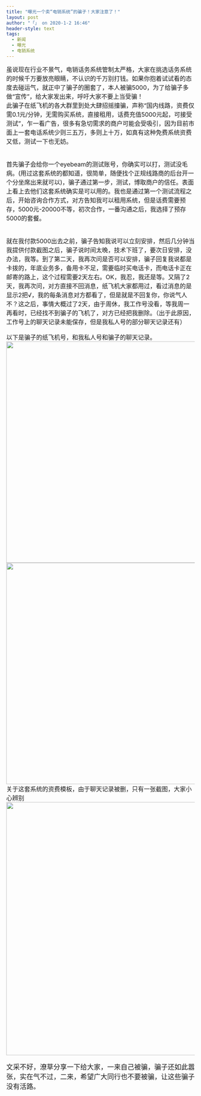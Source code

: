 ```yaml
---
title: "曝光一个卖“电销系统”的骗子！大家注意了！"
layout: post
author: "「」 on 2020-1-2 16:46"
header-style: text
tags:
  - 新闻
  - 曝光
  - 电销系统
---
```


<head></head>
<body>
 <font size="3">虽说现在行业不景气，电销话务系统管制太严格，大家在挑选话务系统的时候千万要放亮眼睛，不认识的千万别打钱。如果你抱着试试看的态度去碰运气，就正中了骗子的圈套了，本人被骗5000，为了给骗子多做“宣传”，给大家发出来，呼吁大家不要上当受骗！</font>
 <font size="3"><br> </font>
 <font size="3">此骗子在纸飞机的各大群里到处大肆招摇撞骗，声称“国内线路，资费仅需0.1元/分钟，无需购买系统，直接租用，话费充值5000元起，可接受测试”，乍一看广告，很多有急切需求的商户可能会受吸引，因为目前市面上一套电话系统少则三五万，多则上十万，如真有这种免费系统资费又低，测试一下也无妨。</font>
 <br> 
 <font size="3"><br> </font>
 <br> 
 <font size="3">首先骗子会给你一个eyebeam的测试账号，你确实可以打，测试没毛病。(用过这套系统的都知道，很简单，随便找个正规线路商的后台开一个分坐席出来就可以)，骗子通过第一步，测试，博取商户的信任。表面上看上去他们这套系统确实是可以用的。我也是通过第一个测试流程之后，开始咨询合作方式，对方告知我可以租用系统，但是话费需要预存，5000元-20000不等，初次合作，一番沟通之后，我选择了预存5000的套餐。</font>
 <br> 
 <font size="3"><br> </font>
 <br> 
 <font size="3">就在我付款5000出去之前，骗子告知我说可以立刻安排，然后几分钟当我提供付款截图之后，骗子说时间太晚，技术下班了，要次日安排，没办法，我等。到了第二天，我再次问是否可以安排，骗子回复我说都是卡拨的，年底业务多，备用卡不足，需要临时买电话卡，而电话卡正在邮寄的路上，这个过程需要2天左右。OK，我忍，我还是等。又隔了2天，我再次问，对方直接不回消息，纸飞机大家都用过，看过消息的是显示2把√，我的每条消息对方都看了，但是就是不回复你，你说气人不？这之后，事情大概过了2天，由于周休，我工作号没看，等我周一再看时，已经找不到骗子的飞机了，对方已经把我删除。（出于此原因，工作号上的聊天记录未能保存，但是我私人号的部分聊天记录还有）</font>
 <br> 
 <br> 
 <font size="3">以下是骗子的纸飞机号，和我私人号和骗子的聊天记录。</font>
 <br> 
 <ignore_js_op> 
  <img aid="1324694" src="https://bbs.boniu123.cc/data/attachment/forum/202001/02/155729k4lsh1i8wvggvv9v.jpg" zoomfile="data/attachment/forum/202001/02/155729k4lsh1i8wvggvv9v.jpg" file="data/attachment/forum/202001/02/155729k4lsh1i8wvggvv9v.jpg" width="591" inpost="1"> 
  <div class="tip tip_4 aimg_tip" id="aimg_1324694_menu" style="position: absolute; display: none" disautofocus="true"> 
   <div class="xs0"> 
    <p><strong>photo_2020-01-02_15-38-35.jpg</strong> <em class="xg1">(102.57 KB, 下载次数: 0)</em></p> 
    <p> <a href="forum.php?mod=attachment&amp;aid=MTMyNDY5NHw0NmJkMGJlMnwxNTc3OTU2NjQ4fDB8NTQ1NTY3&amp;nothumb=yes" target="_blank">下载附件</a> &nbsp;<a href="javascript:;" onclick="showWindow(this.id, this.getAttribute('url'), 'get', 0);" id="savephoto_1324694" url="home.php?mod=spacecp&amp;ac=album&amp;op=saveforumphoto&amp;aid=1324694&amp;handlekey=savephoto_1324694">保存到相册</a> </p> 
    <p class="xg1 y"><span title="2020-1-2 15:57">1&nbsp;小时前</span> 上传</p> 
   </div> 
   <div class="tip_horn"></div> 
  </div> 
 </ignore_js_op> 
 <br> 
 <ignore_js_op> 
  <img aid="1324695" src="https://bbs.boniu123.cc/data/attachment/forum/202001/02/155808uicwczieciaecjc9.jpg" zoomfile="data/attachment/forum/202001/02/155808uicwczieciaecjc9.jpg" file="data/attachment/forum/202001/02/155808uicwczieciaecjc9.jpg" width="591" inpost="1"> 
  <div class="tip tip_4 aimg_tip" id="aimg_1324695_menu" style="position: absolute; display: none" disautofocus="true"> 
   <div class="xs0"> 
    <p><strong>photo_2020-01-02_15-38-29.jpg</strong> <em class="xg1">(50.48 KB, 下载次数: 0)</em></p> 
    <p> <a href="forum.php?mod=attachment&amp;aid=MTMyNDY5NXwxN2Y1OTE0NnwxNTc3OTU2NjQ4fDB8NTQ1NTY3&amp;nothumb=yes" target="_blank">下载附件</a> &nbsp;<a href="javascript:;" onclick="showWindow(this.id, this.getAttribute('url'), 'get', 0);" id="savephoto_1324695" url="home.php?mod=spacecp&amp;ac=album&amp;op=saveforumphoto&amp;aid=1324695&amp;handlekey=savephoto_1324695">保存到相册</a> </p> 
    <p class="xg1 y"><span title="2020-1-2 15:58">1&nbsp;小时前</span> 上传</p> 
   </div> 
   <div class="tip_horn"></div> 
  </div> 
 </ignore_js_op> 
 <br> 
 <font size="3">关于这套系统的资费模板，由于聊天记录被删，只有一张截图，大家小心辨别</font>
 <br> 
 <ignore_js_op> 
  <img aid="1324696" src="https://bbs.boniu123.cc/data/attachment/forum/202001/02/155916tffspspipskss9i4.jpg" zoomfile="data/attachment/forum/202001/02/155916tffspspipskss9i4.jpg" file="data/attachment/forum/202001/02/155916tffspspipskss9i4.jpg" width="676" inpost="1"> 
  <div class="tip tip_4 aimg_tip" id="aimg_1324696_menu" style="position: absolute; display: none" disautofocus="true"> 
   <div class="xs0"> 
    <p><strong>photo_2020-01-02_15-43-02.jpg</strong> <em class="xg1">(60.32 KB, 下载次数: 0)</em></p> 
    <p> <a href="forum.php?mod=attachment&amp;aid=MTMyNDY5NnwyMWE2ZDJhNHwxNTc3OTU2NjQ4fDB8NTQ1NTY3&amp;nothumb=yes" target="_blank">下载附件</a> &nbsp;<a href="javascript:;" onclick="showWindow(this.id, this.getAttribute('url'), 'get', 0);" id="savephoto_1324696" url="home.php?mod=spacecp&amp;ac=album&amp;op=saveforumphoto&amp;aid=1324696&amp;handlekey=savephoto_1324696">保存到相册</a> </p> 
    <p class="xg1 y"><span title="2020-1-2 15:59">1&nbsp;小时前</span> 上传</p> 
   </div> 
   <div class="tip_horn"></div> 
  </div> 
 </ignore_js_op> 
 <br> 
 <br> 
 <font size="4">文采不好，潦草分享一下给大家，一来自己被骗，骗子还如此嚣张，实在气不过，二来，希望广大同行也不要被骗，让这些骗子没有活路。</font>
 <br> 
 <br>
</body>


